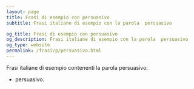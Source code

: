 ```yaml
---
layout: page
title: Frasi di esempio con persuasivo 
subtitle: Frasi italiane di esempio con la parola  persuasivo

og_title: Frasi di esempio con persuasivo 
og_description: Frasi italiane di esempio con la parola  persuasivo
og_type: website
permalink: /frasi/p/persuasivo.html
---
```


Frasi italiane di esempio contenenti la parola persuasivo:


- persuasivo.
